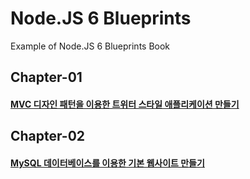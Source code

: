 # Node.JS 6 Blueprints
Example of Node.JS 6 Blueprints Book

## Chapter-01

#### [MVC 디자인 패턴을 이용한 트위터 스타일 애플리케이션 만들기](https://github.com/woohoeon/learning-nodejs-6-blueprint/tree/master/chapter-01)

## Chapter-02

#### [MySQL 데이터베이스를 이용한 기본 웹사이트 만들기](https://github.com/woohoeon/learning-nodejs-6-blueprint/tree/master/chapter-02)